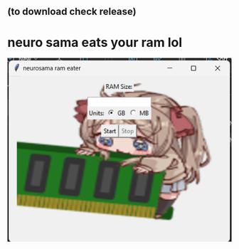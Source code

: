 ## (to download check release)
# neuro sama eats your ram lol
![cute](https://raw.githubusercontent.com/catlomao/neurosama-ram-eat/main/Screenshot%202023-07-16%20082844.png)
